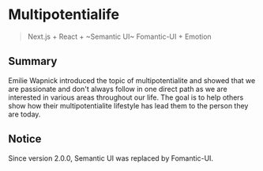 # Multipotentialife
> Next.js + React + ~Semantic UI~ Fomantic-UI + Emotion

## Summary
Emilie Wapnick introduced the topic of multipotentialite and showed that we are passionate and don't always follow in one direct path as we are interested in various areas throughout our life. The goal is to help others show how their multipotentialite lifestyle has lead them to the person they are today.


## Notice
Since version 2.0.0, Semantic UI was replaced by Fomantic-UI.